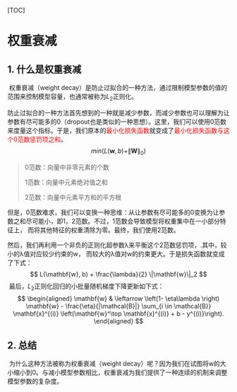 [TOC]

# 权重衰减

## 1. 什么是权重衰减

​		权重衰减（weight decay）是防止过拟合的一种方法，通过限制模型参数的值的范围来控制模型容量，也通常被称为$L_{2}$正则化。

​		防止过拟合的一种方法首先想到的一种就是减少参数，而减少参数也可以理解为让参数有尽可能多的0（dropout也是类似的一种思想）。这里，我们可以使用0范数来度量这个指标。于是，我们原本的<span style="color: red;">最小化损失函数</span>就变成了<span style="color: red;">最小化损失函数与这个0范数惩罚项之和</span>。
$$
min(L(\mathbf{w}, b) + \|\mathbf{W}\|_0)
$$

> 0范数：向量中非零元素的个数
>
> 1范数：向量中元素绝对值之和
>
> 2范数：向量中元素平方和的平方根

​		但是，0范数难求，我们可以变换一种思维：从让参数有尽可能多的0变换为让参数之和尽可能小，即1，2范数。不过，1范数会导致模型将权重集中在一小部分特征上， 而将其他特征的权重清除为零。最终，我们使用2范数。

​		然后，我们再利用一个非负的正则化超参数λ来平衡这个2范数惩罚项，.其中，较小的λ值对应较少约束的w， 而较大的λ值对w的约束更大。于是损失函数就变成了下式：
$$
L(\mathbf{w}, b) + \frac{\lambda}{2} \|\mathbf{w}\|_2
$$
​		最后，$L_2$正则化回归的小批量随机梯度下降更新如下式：
$$
\begin{aligned}
\mathbf{w} & \leftarrow \left(1- \eta\lambda \right) \mathbf{w} - \frac{\eta}{|\mathcal{B}|} \sum_{i \in \mathcal{B}} \mathbf{x}^{(i)} \left(\mathbf{w}^\top \mathbf{x}^{(i)} + b - y^{(i)}\right).
\end{aligned}
$$

## 2. 总结

​		为什么这种方法被称为权重衰减（weight decay）呢？因为我们在试图将w的大小缩小到0。与减小模型参数相比，权重衰减为我们提供了一种连续的机制来调整模型参数的复杂度。 